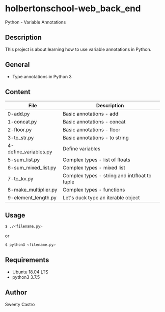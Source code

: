 # holbertonschool-web_back_end
Python - Variable Annotations
## Description
This project is about learning how to use variable annotations in Python.

## General
* Type annotations in Python 3

## Content
| File | Description |
| --- | --- |
| 0-add.py | Basic annotations - add |
| 1-concat.py | Basic annotations - concat |
| 2-floor.py | Basic annotations - floor |
| 3-to_str.py | Basic annotations - to string |
| 4-define_variables.py | Define variables |
| 5-sum_list.py | Complex types - list of floats |
| 6-sum_mixed_list.py | Complex types - mixed list |
| 7-to_kv.py | Complex types - string and int/float to tuple |
| 8-make_multiplier.py | Complex types - functions |
| 9-element_length.py | Let's duck type an iterable object |

## Usage
```bash
$ ./<filename.py>
```
or
```bash
$ python3 <filename.py>
```

## Requirements
* Ubuntu 18.04 LTS
* python3 3.7.5
## Author
Sweety Castro
